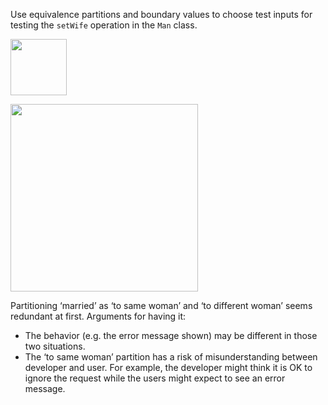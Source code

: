 <panel header="{{ icon_Q_A }} setWife">
<question has-input="true">

Use equivalence partitions and boundary values to choose test inputs for testing the `setWife` operation in the `Man` class.

<img src="{{baseUrl}}/testCaseDesign/summary/exercises/images/manWoman.png" height="90" />
<p/>

<div slot="answer">

<img src="{{baseUrl}}/testCaseDesign/summary/exercises/images/manWomanPartitions.png" height="300" />
<p/>

Partitioning ‘married’ as ‘to same woman’ and ‘to different woman’ seems redundant at first. Arguments for having it:

* The behavior (e.g. the error message shown) may be different in those two situations.
* The ‘to same woman’ partition has a risk of misunderstanding between developer and user. For example, the developer might think it is OK to ignore the request while the users might expect to see an error message.

</div>
</question>
</panel>
